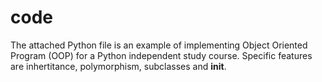 # code
The attached Python file is an example of implementing Object Oriented Program (OOP) for a Python independent study course. Specific features are inhertitance, polymorphism, subclasses and __init__.
